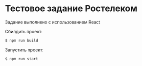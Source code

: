 # Тестовое задание Ростелеком
Задание выполнено с использованием React

Сбилдить проект:

```bash
$ npm run build
```

Запустить проект:

```bash
$ npm run start
```
